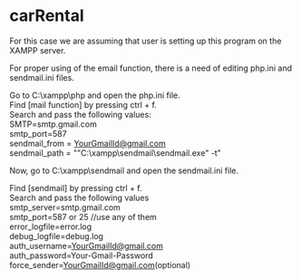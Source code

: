 # carRental

For this case we are assuming that user is setting up this program on the XAMPP server.

For proper using of the email function, there is a need of editing php.ini and sendmail.ini files.

Go to C:\xampp\php and open the php.ini file. <br/>
Find [mail function] by pressing ctrl + f. <br/>
Search and pass the following values: <br/>
SMTP=smtp.gmail.com <br/>
smtp_port=587 <br/>
sendmail_from = YourGmailId@gmail.com <br/>
sendmail_path = "\"C:\xampp\sendmail\sendmail.exe\" -t" <br/>


Now, go to C:\xampp\sendmail and open the sendmail.ini file.

Find [sendmail] by pressing ctrl + f. <br/>
Search and pass the following values <br/>
smtp_server=smtp.gmail.com <br/>
smtp_port=587 or 25 //use any of them <br/>
error_logfile=error.log <br/>
debug_logfile=debug.log <br/>
auth_username=YourGmailId@gmail.com <br/>
auth_password=Your-Gmail-Password <br/>
force_sender=YourGmailId@gmail.com(optional) <br/>
